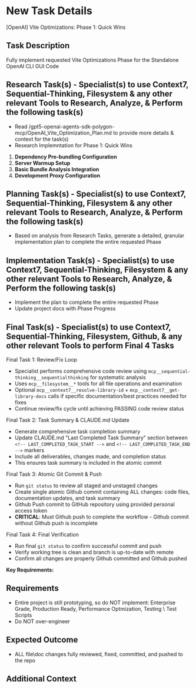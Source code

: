 # New Task Details

[OpenAI] Vite Optimizations: Phase 1: Quick Wins

## Task Description

Fully implement requested Vite Optimizations Phase for the Standalone OpenAI CLI GUI Code

## Research Task(s) - Specialist(s) to use Context7, Sequential-Thinking, Filesystem & any other relevant Tools to Research, Analyze, & Perform the following task(s)

- Read /gpt5-openai-agents-sdk-polygon-mcp/OpenAI_Vite_Optimization_Plan.md to provide more details & context for the task(s)
- Research Implemntation for Phase 1: Quick Wins

1. **Dependency Pre-bundling Configuration**
2. **Server Warmup Setup**
3. **Basic Bundle Analysis Integration**
4. **Development Proxy Configuration**

## Planning Task(s) - Specialist(s) to use Context7, Sequential-Thinking, Filesystem & any other relevant Tools to Research, Analyze, & Perform the following task(s)

- Based on analysis from Research Tasks, generate a detailed, granular implementation plan to complete the entire requested Phase

## Implementation Task(s) - Specialist(s) to use Context7, Sequential-Thinking, Filesystem & any other relevant Tools to Research, Analyze, & Perform the following task(s)

- Implement the plan to complete the entire requested Phase
- Update project docs with Phase Progress

## Final Task(s) - Specialist(s) to use Context7, Sequential-Thinking, Filesystem, Github, & any other relevant Tools to perform Final 4 Tasks

Final Task 1: Review/Fix Loop

- Specialist performs comprehensive code review using `mcp__sequential-thinking__sequentialthinking` for systematic analysis
- Uses `mcp__filesystem__*` tools for all file operations and examination
- Optional `mcp__context7__resolve-library-id` + `mcp__context7__get-library-docs` calls if specific documentation/best practices needed for fixes
- Continue review/fix cycle until achieving PASSING code review status

Final Task 2: Task Summary & CLAUDE.md Update

- Generate comprehensive task completion summary
- Update CLAUDE.md "Last Completed Task Summary" section between `<!-- LAST_COMPLETED_TASK_START -->` and `<!-- LAST_COMPLETED_TASK_END -->` markers
- Include all deliverables, changes made, and completion status
- This ensures task summary is included in the atomic commit

Final Task 3: Atomic Git Commit & Push

- Run `git status` to review all staged and unstaged changes
- Create single atomic Github commit containing ALL changes: code files, documentation updates, and task summary
- Github Push commit to GitHub repository using provided personal access token
- **CRITICAL**: Must Github push to complete the workflow - Github commit without Github push is incomplete

Final Task 4: Final Verification

- Run final `git status` to confirm successful commit and push
- Verify working tree is clean and branch is up-to-date with remote
- Confirm all changes are properly Github committed and Github pushed

**Key Requirements:**

## Requirements

- Entire project is still prototyping, so do NOT implement: Enterprise Grade, Production Ready, Performance Optmization, Testing \ Test Scripts
- Do NOT over-engineer

## Expected Outcome

- ALL file\doc changes fully reviewed, fixed, committed, and pushed to the repo

## Additional Context
